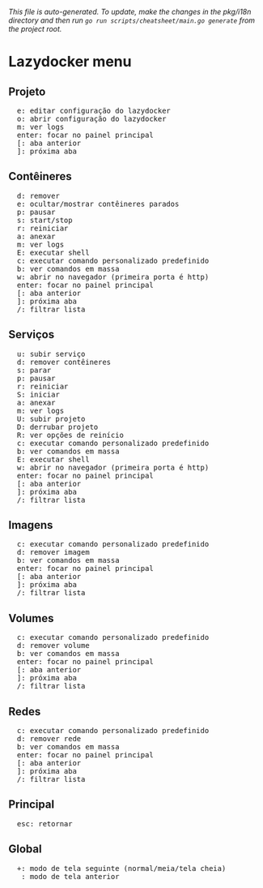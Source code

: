 _This file is auto-generated. To update, make the changes in the pkg/i18n directory and then run `go run scripts/cheatsheet/main.go generate` from the project root._

# Lazydocker menu

## Projeto

<pre>
  <kbd>e</kbd>: editar configuração do lazydocker
  <kbd>o</kbd>: abrir configuração do lazydocker
  <kbd>m</kbd>: ver logs
  <kbd>enter</kbd>: focar no painel principal
  <kbd>[</kbd>: aba anterior
  <kbd>]</kbd>: próxima aba
</pre>

## Contêineres

<pre>
  <kbd>d</kbd>: remover
  <kbd>e</kbd>: ocultar/mostrar contêineres parados
  <kbd>p</kbd>: pausar
  <kbd>s</kbd>: start/stop
  <kbd>r</kbd>: reiniciar
  <kbd>a</kbd>: anexar
  <kbd>m</kbd>: ver logs
  <kbd>E</kbd>: executar shell
  <kbd>c</kbd>: executar comando personalizado predefinido
  <kbd>b</kbd>: ver comandos em massa
  <kbd>w</kbd>: abrir no navegador (primeira porta é http)
  <kbd>enter</kbd>: focar no painel principal
  <kbd>[</kbd>: aba anterior
  <kbd>]</kbd>: próxima aba
  <kbd>/</kbd>: filtrar lista
</pre>

## Serviços

<pre>
  <kbd>u</kbd>: subir serviço
  <kbd>d</kbd>: remover contêineres
  <kbd>s</kbd>: parar
  <kbd>p</kbd>: pausar
  <kbd>r</kbd>: reiniciar
  <kbd>S</kbd>: iniciar
  <kbd>a</kbd>: anexar
  <kbd>m</kbd>: ver logs
  <kbd>U</kbd>: subir projeto
  <kbd>D</kbd>: derrubar projeto
  <kbd>R</kbd>: ver opções de reinício
  <kbd>c</kbd>: executar comando personalizado predefinido
  <kbd>b</kbd>: ver comandos em massa
  <kbd>E</kbd>: executar shell
  <kbd>w</kbd>: abrir no navegador (primeira porta é http)
  <kbd>enter</kbd>: focar no painel principal
  <kbd>[</kbd>: aba anterior
  <kbd>]</kbd>: próxima aba
  <kbd>/</kbd>: filtrar lista
</pre>

## Imagens

<pre>
  <kbd>c</kbd>: executar comando personalizado predefinido
  <kbd>d</kbd>: remover imagem
  <kbd>b</kbd>: ver comandos em massa
  <kbd>enter</kbd>: focar no painel principal
  <kbd>[</kbd>: aba anterior
  <kbd>]</kbd>: próxima aba
  <kbd>/</kbd>: filtrar lista
</pre>

## Volumes

<pre>
  <kbd>c</kbd>: executar comando personalizado predefinido
  <kbd>d</kbd>: remover volume
  <kbd>b</kbd>: ver comandos em massa
  <kbd>enter</kbd>: focar no painel principal
  <kbd>[</kbd>: aba anterior
  <kbd>]</kbd>: próxima aba
  <kbd>/</kbd>: filtrar lista
</pre>

## Redes

<pre>
  <kbd>c</kbd>: executar comando personalizado predefinido
  <kbd>d</kbd>: remover rede
  <kbd>b</kbd>: ver comandos em massa
  <kbd>enter</kbd>: focar no painel principal
  <kbd>[</kbd>: aba anterior
  <kbd>]</kbd>: próxima aba
  <kbd>/</kbd>: filtrar lista
</pre>

## Principal

<pre>
  <kbd>esc</kbd>: retornar
</pre>

## Global

<pre>
  <kbd>+</kbd>: modo de tela seguinte (normal/meia/tela cheia)
  <kbd>_</kbd>: modo de tela anterior
</pre>
